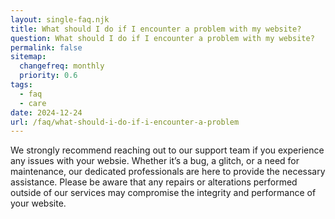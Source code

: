 ```yaml
---
layout: single-faq.njk
title: What should I do if I encounter a problem with my website?
question: What should I do if I encounter a problem with my website?
permalink: false
sitemap:
  changefreq: monthly
  priority: 0.6
tags: 
  - faq
  - care
date: 2024-12-24
url: /faq/what-should-i-do-if-i-encounter-a-problem
---
```


We strongly recommend reaching out to our support team if you experience any issues with your websie. Whether it’s a bug, a glitch, or a need for maintenance, our dedicated professionals are here to provide the necessary assistance. Please be aware that any repairs or alterations performed outside of our services may compromise the integrity and performance of your website.
